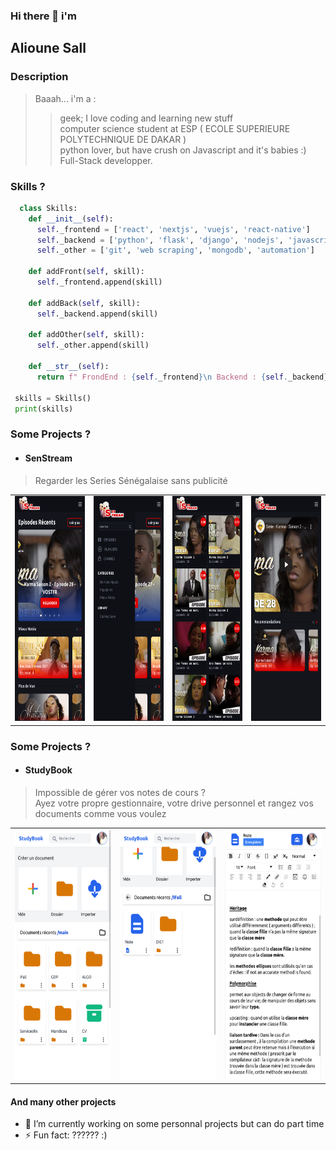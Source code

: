 ### Hi there 👋 i'm
## **Alioune Sall**

### Description
> Baaah... i'm a :<br/>
>> geek; I love coding and learning new stuff<br/>
>> computer science student at ESP ( ECOLE SUPERIEURE POLYTECHNIQUE DE DAKAR )<br/>
>> python lover, but have crush on Javascript and it's babies :)<br/>
>> Full-Stack developper.

### Skills ?
```python
  class Skills:
    def __init__(self):
      self._frontend = ['react', 'nextjs', 'vuejs', 'react-native']
      self._backend = ['python', 'flask', 'django', 'nodejs', 'javascript']
      self._other = ['git', 'web scraping', 'mongodb', 'automation']
      
    def addFront(self, skill):
      self._frontend.append(skill)
      
    def addBack(self, skill):
      self._backend.append(skill)
      
    def addOther(self, skill):
      self._other.append(skill)
      
    def __str__(self):
      return f" FrondEnd : {self._frontend}\n Backend : {self._backend}\n Other : {self._other} "
      
 skills = Skills()
 print(skills)
```
### Some Projects ?

 * #### SenStream
  > Regarder les Series Sénégalaise sans publicité

<table border="0">
  <tr>
    <td><img src="assets/project3/senstream1.png"  alt="1" width = 260px height = 360px ></td>
    <td><img src="assets/project3/senstream2.png"  alt="1" width = 260px height = 360px ></td>
    <td><img src="assets/project3/senstream3.png"  alt="1" width = 260px height = 360px ></td>
    <td><img src="assets/project3/senstream5.png"  alt="1" width = 260px height = 360px ></td>
  </tr>
</table>

### Some Projects ?

 * #### StudyBook
  > Impossible de gérer vos notes de cours ? <br/>
  > Ayez votre propre gestionnaire, votre drive personnel et rangez vos documents comme vous voulez

<table border="0">
  <tr>
    <td><img src="assets/project2/studybook1.png"  alt="1" width = 260px height = 400px ></td>
    <td><img src="assets/project2/studybook2.png"  alt="1" width = 260px height = 400px ></td>
    <td><img src="assets/project2/studybook3.png"  alt="1" width = 260px height = 400px ></td>
  </tr>
</table>

#### And many other projects


- 🔭 I’m currently working on some personnal projects but can do part time 
- ⚡ Fun fact: ??????    :)
